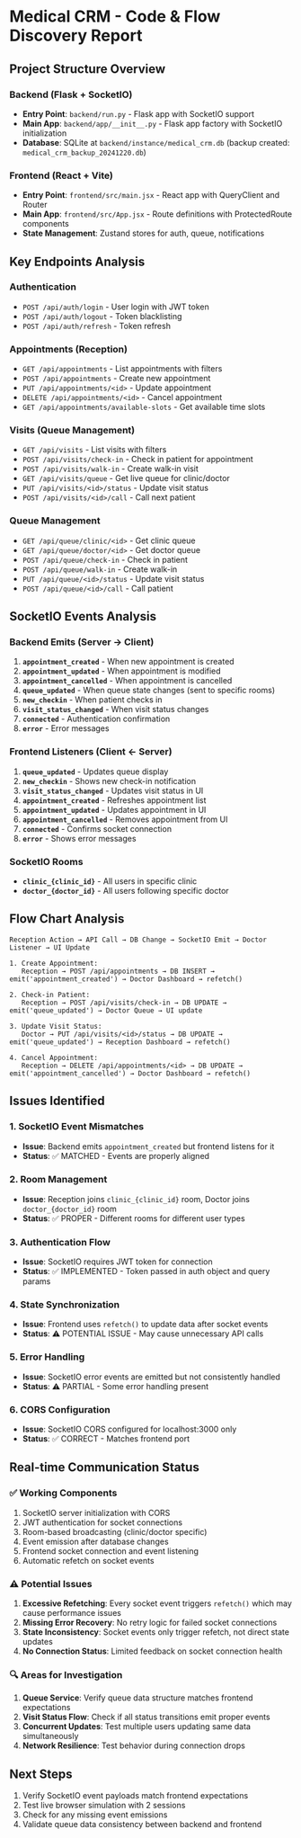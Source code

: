 # Medical CRM - Code & Flow Discovery Report

## Project Structure Overview

### Backend (Flask + SocketIO)
- **Entry Point**: `backend/run.py` - Flask app with SocketIO support
- **Main App**: `backend/app/__init__.py` - Flask app factory with SocketIO initialization
- **Database**: SQLite at `backend/instance/medical_crm.db` (backup created: `medical_crm_backup_20241220.db`)

### Frontend (React + Vite)
- **Entry Point**: `frontend/src/main.jsx` - React app with QueryClient and Router
- **Main App**: `frontend/src/App.jsx` - Route definitions with ProtectedRoute components
- **State Management**: Zustand stores for auth, queue, notifications

## Key Endpoints Analysis

### Authentication
- `POST /api/auth/login` - User login with JWT token
- `POST /api/auth/logout` - Token blacklisting
- `POST /api/auth/refresh` - Token refresh

### Appointments (Reception)
- `GET /api/appointments` - List appointments with filters
- `POST /api/appointments` - Create new appointment
- `PUT /api/appointments/<id>` - Update appointment
- `DELETE /api/appointments/<id>` - Cancel appointment
- `GET /api/appointments/available-slots` - Get available time slots

### Visits (Queue Management)
- `GET /api/visits` - List visits with filters
- `POST /api/visits/check-in` - Check in patient for appointment
- `POST /api/visits/walk-in` - Create walk-in visit
- `GET /api/visits/queue` - Get live queue for clinic/doctor
- `PUT /api/visits/<id>/status` - Update visit status
- `POST /api/visits/<id>/call` - Call next patient

### Queue Management
- `GET /api/queue/clinic/<id>` - Get clinic queue
- `GET /api/queue/doctor/<id>` - Get doctor queue
- `POST /api/queue/check-in` - Check in patient
- `POST /api/queue/walk-in` - Create walk-in
- `PUT /api/queue/<id>/status` - Update visit status
- `POST /api/queue/<id>/call` - Call patient

## SocketIO Events Analysis

### Backend Emits (Server → Client)
1. **`appointment_created`** - When new appointment is created
2. **`appointment_updated`** - When appointment is modified
3. **`appointment_cancelled`** - When appointment is cancelled
4. **`queue_updated`** - When queue state changes (sent to specific rooms)
5. **`new_checkin`** - When patient checks in
6. **`visit_status_changed`** - When visit status changes
7. **`connected`** - Authentication confirmation
8. **`error`** - Error messages

### Frontend Listeners (Client ← Server)
1. **`queue_updated`** - Updates queue display
2. **`new_checkin`** - Shows new check-in notification
3. **`visit_status_changed`** - Updates visit status in UI
4. **`appointment_created`** - Refreshes appointment list
5. **`appointment_updated`** - Updates appointment in UI
6. **`appointment_cancelled`** - Removes appointment from UI
7. **`connected`** - Confirms socket connection
8. **`error`** - Shows error messages

### SocketIO Rooms
- **`clinic_{clinic_id}`** - All users in specific clinic
- **`doctor_{doctor_id}`** - All users following specific doctor

## Flow Chart Analysis

```
Reception Action → API Call → DB Change → SocketIO Emit → Doctor Listener → UI Update

1. Create Appointment:
   Reception → POST /api/appointments → DB INSERT → emit('appointment_created') → Doctor Dashboard → refetch()

2. Check-in Patient:
   Reception → POST /api/visits/check-in → DB UPDATE → emit('queue_updated') → Doctor Queue → UI update

3. Update Visit Status:
   Doctor → PUT /api/visits/<id>/status → DB UPDATE → emit('queue_updated') → Reception Dashboard → refetch()

4. Cancel Appointment:
   Reception → DELETE /api/appointments/<id> → DB UPDATE → emit('appointment_cancelled') → Doctor Dashboard → refetch()
```

## Issues Identified

### 1. SocketIO Event Mismatches
- **Issue**: Backend emits `appointment_created` but frontend listens for it
- **Status**: ✅ MATCHED - Events are properly aligned

### 2. Room Management
- **Issue**: Reception joins `clinic_{clinic_id}` room, Doctor joins `doctor_{doctor_id}` room
- **Status**: ✅ PROPER - Different rooms for different user types

### 3. Authentication Flow
- **Issue**: SocketIO requires JWT token for connection
- **Status**: ✅ IMPLEMENTED - Token passed in auth object and query params

### 4. State Synchronization
- **Issue**: Frontend uses `refetch()` to update data after socket events
- **Status**: ⚠️ POTENTIAL ISSUE - May cause unnecessary API calls

### 5. Error Handling
- **Issue**: SocketIO error events are emitted but not consistently handled
- **Status**: ⚠️ PARTIAL - Some error handling present

### 6. CORS Configuration
- **Issue**: SocketIO CORS configured for localhost:3000 only
- **Status**: ✅ CORRECT - Matches frontend port

## Real-time Communication Status

### ✅ Working Components
1. SocketIO server initialization with CORS
2. JWT authentication for socket connections
3. Room-based broadcasting (clinic/doctor specific)
4. Event emission after database changes
5. Frontend socket connection and event listening
6. Automatic refetch on socket events

### ⚠️ Potential Issues
1. **Excessive Refetching**: Every socket event triggers `refetch()` which may cause performance issues
2. **Missing Error Recovery**: No retry logic for failed socket connections
3. **State Inconsistency**: Socket events only trigger refetch, not direct state updates
4. **No Connection Status**: Limited feedback on socket connection health

### 🔍 Areas for Investigation
1. **Queue Service**: Verify queue data structure matches frontend expectations
2. **Visit Status Flow**: Check if all status transitions emit proper events
3. **Concurrent Updates**: Test multiple users updating same data simultaneously
4. **Network Resilience**: Test behavior during connection drops

## Next Steps
1. Verify SocketIO event payloads match frontend expectations
2. Test live browser simulation with 2 sessions
3. Check for any missing event emissions
4. Validate queue data consistency between backend and frontend
